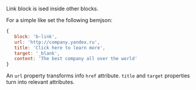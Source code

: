 ﻿Link block is ised inside other blocks.

For a simple like set the following bemjson:

```js
{
   block: 'b-link',
   url: 'http://company.yandex.ru',
   title: 'Click here to learn more',
   target: '_blank',
   content: 'The best company all over the world'
}
```

An `url` property transforms info `href` attribute. `title` and
`target` properties turn into relevant attributes.
